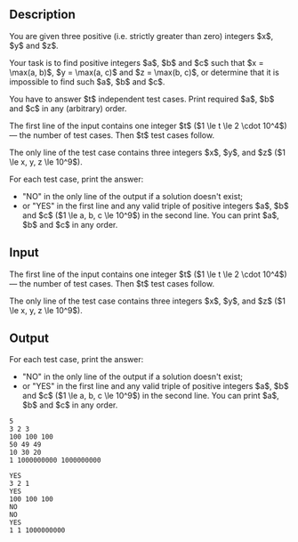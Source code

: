 ## Description

<div><p>You are given three positive (i.e. strictly greater than zero) integers $x$, $y$ and $z$.</p><p>Your task is to find positive integers $a$, $b$ and $c$ such that $x = \max(a, b)$, $y = \max(a, c)$ and $z = \max(b, c)$, or determine that it is impossible to find such $a$, $b$ and $c$.</p><p>You have to answer $t$ independent test cases. Print required $a$, $b$ and $c$ in any (arbitrary) order.</p></div><div class="input-specification"><p>The first line of the input contains one integer $t$ ($1 \le t \le 2 \cdot 10^4$) — the number of test cases. Then $t$ test cases follow.</p><p>The only line of the test case contains three integers $x$, $y$, and $z$ ($1 \le x, y, z \le 10^9$).</p></div><div class="output-specification"><p>For each test case, print the answer:</p><ul> <li> "<span class="tex-font-style-tt">NO</span>" in the only line of the output if a solution doesn't exist; </li><li> or "<span class="tex-font-style-tt">YES</span>" in the first line and <span class="tex-font-style-bf">any</span> valid triple of positive integers $a$, $b$ and $c$ ($1 \le a, b, c \le 10^9$) in the second line. You can print $a$, $b$ and $c$ <span class="tex-font-style-bf">in any order</span>. </li></ul></div>

## Input

<p>The first line of the input contains one integer $t$ ($1 \le t \le 2 \cdot 10^4$) — the number of test cases. Then $t$ test cases follow.</p><p>The only line of the test case contains three integers $x$, $y$, and $z$ ($1 \le x, y, z \le 10^9$).</p>

## Output

<p>For each test case, print the answer:</p><ul> <li> "<span class="tex-font-style-tt">NO</span>" in the only line of the output if a solution doesn't exist; </li><li> or "<span class="tex-font-style-tt">YES</span>" in the first line and <span class="tex-font-style-bf">any</span> valid triple of positive integers $a$, $b$ and $c$ ($1 \le a, b, c \le 10^9$) in the second line. You can print $a$, $b$ and $c$ <span class="tex-font-style-bf">in any order</span>. </li></ul>





```input1
5
3 2 3
100 100 100
50 49 49
10 30 20
1 1000000000 1000000000
```




```output1
YES
3 2 1
YES
100 100 100
NO
NO
YES
1 1 1000000000
```


